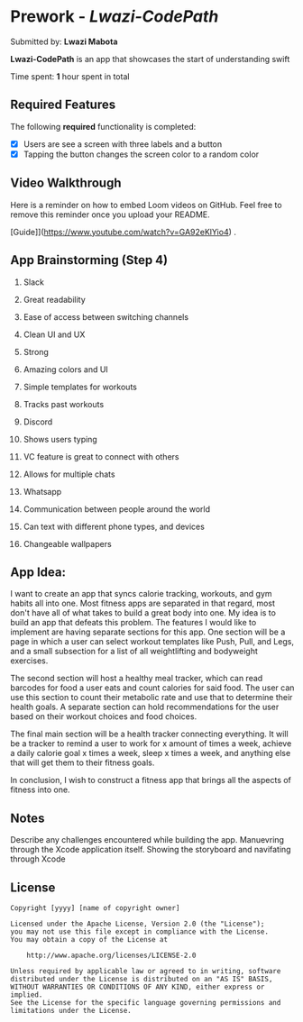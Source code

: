 # Prework - *Lwazi-CodePath*

Submitted by: **Lwazi Mabota**

**Lwazi-CodePath** is an app that showcases the start of understanding swift 

Time spent: **1** hour spent in total

## Required Features

The following **required** functionality is completed:

- [X] Users are see a screen with three labels and a button
- [X] Tapping the button changes the screen color to a random color
 
## Video Walkthrough

Here is a reminder on how to embed Loom videos on GitHub. Feel free to remove this reminder once you upload your README. 

[Guide]](https://www.youtube.com/watch?v=GA92eKlYio4) .

## App Brainstorming (Step 4)
1. Slack
1. Great readability
2. Ease of access between switching channels
3. Clean UI and UX

2. Strong
1. Amazing colors and UI
2. Simple templates for workouts
3. Tracks past workouts 

3. Discord
1. Shows users typing
2. VC feature is great to connect with others
3. Allows for multiple chats

4. Whatsapp
1. Communication between people around the world
2. Can text with different phone types, and devices
3. Changeable wallpapers
## App Idea:
  I want to create an app that syncs calorie tracking, workouts, and gym habits all into one. 
  Most fitness apps are separated in that regard, most don't have all of what takes to build a great body into one.
  My idea is to build an app that defeats this problem. The features I would like to implement are having separate sections for this app.
  One section will be a page in which a user can select workout templates like Push, Pull, and Legs, and a small subsection for a list of all weightlifting and
  bodyweight exercises. 

  The second section will host a healthy meal tracker, which can read barcodes for food a user eats and count calories for said food. The user
  can use this section to count their metabolic rate and use that to determine their health goals. A separate section can hold recommendations for the user based 
  on their workout choices and food choices. 

   The final main section will be a health tracker connecting everything. It will be a tracker to remind a user to work for x amount of times a week, 
  achieve a daily calorie goal x times a week, sleep x times a week, and anything else that will get them to their fitness goals.

  In conclusion, I wish to construct a fitness app that brings all the aspects of fitness into one. 

## Notes

Describe any challenges encountered while building the app.
Manuevring through the Xcode application itself. 
Showing the storyboard and navifating through Xcode

## License

    Copyright [yyyy] [name of copyright owner]

    Licensed under the Apache License, Version 2.0 (the "License");
    you may not use this file except in compliance with the License.
    You may obtain a copy of the License at

        http://www.apache.org/licenses/LICENSE-2.0

    Unless required by applicable law or agreed to in writing, software
    distributed under the License is distributed on an "AS IS" BASIS,
    WITHOUT WARRANTIES OR CONDITIONS OF ANY KIND, either express or implied.
    See the License for the specific language governing permissions and
    limitations under the License.
